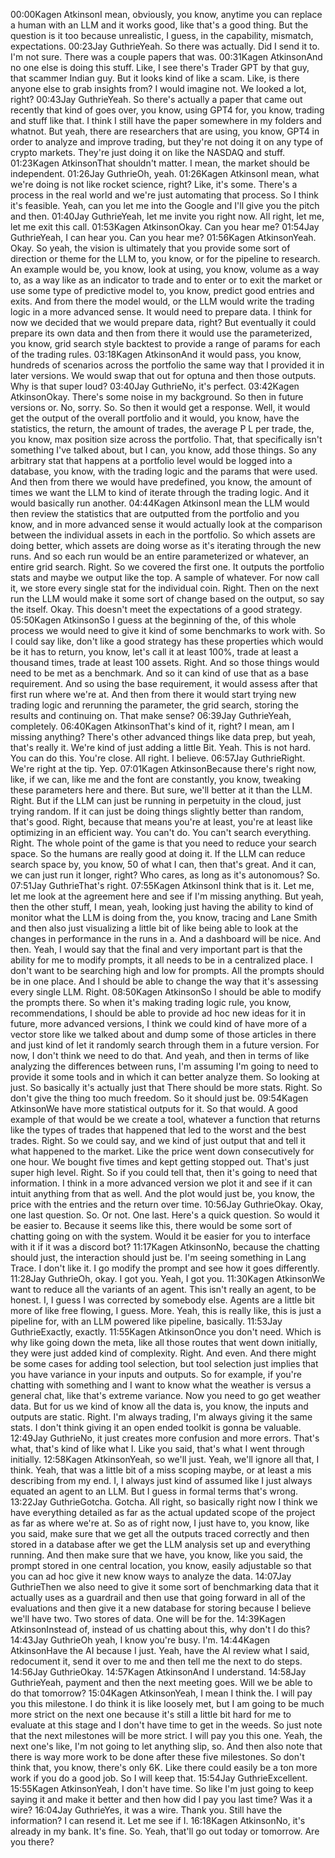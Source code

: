 00:00Kagen AtkinsonI mean, obviously, you know, anytime you can replace a human with an LLM and it works good, like that's a good thing. But the question is it too because unrealistic, I guess, in the capability, mismatch, expectations. 
00:23Jay GuthrieYeah. So there was actually. Did I send it to. I'm not sure. There was a couple papers that was. 
00:31Kagen AtkinsonAnd no one else is doing this stuff. Like, I see there's Trader GPT by that guy, that scammer Indian guy. But it looks kind of like a scam. Like, is there anyone else to grab insights from? I would imagine not. We looked a lot, right? 
00:43Jay GuthrieYeah. So there's actually a paper that came out recently that kind of goes over, you know, using GPT4 for, you know, trading and stuff like that. I think I still have the paper somewhere in my folders and whatnot. But yeah, there are researchers that are using, you know, GPT4 in order to analyze and improve trading, but they're not doing it on any type of crypto markets. They're just doing it on like the NASDAQ and stuff. 
01:23Kagen AtkinsonThat shouldn't matter. I mean, the market should be independent. 
01:26Jay GuthrieOh, yeah. 
01:26Kagen AtkinsonI mean, what we're doing is not like rocket science, right? Like, it's some. There's a process in the real world and we're just automating that process. So I think it's feasible. Yeah, can you let me into the Google and I'll give you the pitch and then. 
01:40Jay GuthrieYeah, let me invite you right now. All right, let me, let me exit this call. 
01:53Kagen AtkinsonOkay. Can you hear me? 
01:54Jay GuthrieYeah, I can hear you. Can you hear me? 
01:56Kagen AtkinsonYeah. Okay. So yeah, the vision is ultimately that you provide some sort of direction or theme for the LLM to, you know, or for the pipeline to research. An example would be, you know, look at using, you know, volume as a way to, as a way like as an indicator to trade and to enter or to exit the market or use some type of predictive model to, you know, predict good entries and exits. And from there the model would, or the LLM would write the trading logic in a more advanced sense. It would need to prepare data. I think for now we decided that we would prepare data, right? But eventually it could prepare its own data and then from there it would use the parameterized, you know, grid search style backtest to provide a range of params for each of the trading rules. 
03:18Kagen AtkinsonAnd it would pass, you know, hundreds of scenarios across the portfolio the same way that I provided it in later versions. We would swap that out for optuna and then those outputs. Why is that super loud? 
03:40Jay GuthrieNo, it's perfect. 
03:42Kagen AtkinsonOkay. There's some noise in my background. So then in future versions or. No, sorry. So. So then it would get a response. Well, it would get the output of the overall portfolio and it would, you know, have the statistics, the return, the amount of trades, the average P L per trade, the, you know, max position size across the portfolio. That, that specifically isn't something I've talked about, but I can, you know, add those things. So any arbitrary stat that happens at a portfolio level would be logged into a database, you know, with the trading logic and the params that were used. And then from there we would have predefined, you know, the amount of times we want the LLM to kind of iterate through the trading logic. And it would basically run another. 
04:44Kagen AtkinsonI mean the LLM would then review the statistics that are outputted from the portfolio and you know, and in more advanced sense it would actually look at the comparison between the individual assets in each in the portfolio. So which assets are doing better, which assets are doing worse as it's iterating through the new runs. And so each run would be an entire parameterized or whatever, an entire grid search. Right. So we covered the first one. It outputs the portfolio stats and maybe we output like the top. A sample of whatever. For now call it, we store every single stat for the individual coin. Right. Then on the next run the LLM would make it some sort of change based on the output, so say the itself. Okay. This doesn't meet the expectations of a good strategy. 
05:50Kagen AtkinsonSo I guess at the beginning of the, of this whole process we would need to give it kind of some benchmarks to work with. So I could say like, don't like a good strategy has these properties which would be it has to return, you know, let's call it at least 100%, trade at least a thousand times, trade at least 100 assets. Right. And so those things would need to be met as a benchmark. And so it can kind of use that as a base requirement. And so using the base requirement, it would assess after that first run where we're at. And then from there it would start trying new trading logic and rerunning the parameter, the grid search, storing the results and continuing on. That make sense? 
06:39Jay GuthrieYeah, completely. 
06:40Kagen AtkinsonThat's kind of it, right? I mean, am I missing anything? There's other advanced things like data prep, but yeah, that's really it. We're kind of just adding a little Bit. Yeah. This is not hard. You can do this. You're close. All right. I believe. 
06:57Jay GuthrieRight. We're right at the tip. Yep. 
07:01Kagen AtkinsonBecause there's right now, like, if we can, like me and the font are constantly, you know, tweaking these parameters here and there. But sure, we'll better at it than the LLM. Right. But if the LLM can just be running in perpetuity in the cloud, just trying random. If it can just be doing things slightly better than random, that's good. Right, because that means you're at least, you're at least like optimizing in an efficient way. You can't do. You can't search everything. Right. The whole point of the game is that you need to reduce your search space. So the humans are really good at doing it. If the LLM can reduce search space by, you know, 50 of what I can, then that's great. And it can, we can just run it longer, right? Who cares, as long as it's autonomous? So. 
07:51Jay GuthrieThat's right. 
07:55Kagen AtkinsonI think that is it. Let me, let me look at the agreement here and see if I'm missing anything. But yeah, then the other stuff, I mean, yeah, looking just having the ability to kind of monitor what the LLM is doing from the, you know, tracing and Lane Smith and then also just visualizing a little bit of like being able to look at the changes in performance in the runs in a. And a dashboard will be nice. And then. Yeah, I would say that the final and very important part is that the ability for me to modify prompts, it all needs to be in a centralized place. I don't want to be searching high and low for prompts. All the prompts should be in one place. And I should be able to change the way that it's assessing every single LLM. Right. 
08:50Kagen AtkinsonSo I should be able to modify the prompts there. So when it's making trading logic rule, you know, recommendations, I should be able to provide ad hoc new ideas for it in future, more advanced versions, I think we could kind of have more of a vector store like we talked about and dump some of those articles in there and just kind of let it randomly search through them in a future version. For now, I don't think we need to do that. And yeah, and then in terms of like analyzing the differences between runs, I'm assuming I'm going to need to provide it some tools and in which it can better analyze them. So looking at just. So basically it's actually just that There should be more stats. Right. So don't give the thing too much freedom. So it should just be. 
09:54Kagen AtkinsonWe have more statistical outputs for it. So that would. A good example of that would be we create a tool, whatever a function that returns like the types of trades that happened that led to the worst and the best trades. Right. So we could say, and we kind of just output that and tell it what happened to the market. Like the price went down consecutively for one hour. We bought five times and kept getting stopped out. That's just super high level. Right. So if you could tell that, then it's going to need that information. I think in a more advanced version we plot it and see if it can intuit anything from that as well. And the plot would just be, you know, the price with the entries and the return over time. 
10:56Jay GuthrieOkay. Okay, one last question. So. Or not. One last. Here's a quick question. So would it be easier to. Because it seems like this, there would be some sort of chatting going on with the system. Would it be easier for you to interface with it if it was a discord bot? 
11:17Kagen AtkinsonNo, because the chatting should just, the interaction should just be. I'm seeing something in Lang Trace. I don't like it. I go modify the prompt and see how it goes differently. 
11:28Jay GuthrieOh, okay. I got you. Yeah, I got you. 
11:30Kagen AtkinsonWe want to reduce all the variants of an agent. This isn't really an agent, to be honest. I, I guess I was corrected by somebody else. Agents are a little bit more of like free flowing, I guess. More. Yeah, this is really like, this is just a pipeline for, with an LLM powered like pipeline, basically. 
11:53Jay GuthrieExactly, exactly. 
11:55Kagen AtkinsonOnce you don't need. Which is why like going down the meta, like all those routes that went down initially, they were just added kind of complexity. Right. And even. And there might be some cases for adding tool selection, but tool selection just implies that you have variance in your inputs and outputs. So for example, if you're chatting with something and I want to know what the weather is versus a general chat, like that's extreme variance. Now you need to go get weather data. But for us we kind of know all the data is, you know, the inputs and outputs are static. Right. I'm always trading, I'm always giving it the same stats. I don't think giving it an open ended toolkit is gonna be valuable. 
12:49Jay GuthrieNo, it just creates more confusion and more errors. That's what, that's kind of like what I. Like you said, that's what I went through initially. 
12:58Kagen AtkinsonYeah, so we'll just. Yeah, we'll ignore all that, I think. Yeah, that was a little bit of a miss scoping maybe, or at least a mis describing from my end. I, I always just kind of assumed like I just always equated an agent to an LLM. But I guess in formal terms that's wrong. 
13:22Jay GuthrieGotcha. Gotcha. All right, so basically right now I think we have everything detailed as far as the actual updated scope of the project as far as where we're at. So as of right now, I just have to, you know, like you said, make sure that we get all the outputs traced correctly and then stored in a database after we get the LLM analysis set up and everything running. And then make sure that we have, you know, like you said, the prompt stored in one central location, you know, easily adjustable so that you can ad hoc give it new know ways to analyze the data. 
14:07Jay GuthrieThen we also need to give it some sort of benchmarking data that it actually uses as a guardrail and then use that going forward in all of the evaluations and then give it a new database for storing because I believe we'll have two. Two stores of data. One will be for the. 
14:39Kagen AtkinsonInstead of, instead of us chatting about this, why don't I do this? 
14:43Jay GuthrieOh yeah, I know you're busy. I'm. 
14:44Kagen AtkinsonHave the AI because I just. Yeah, have the AI review what I said, redocument it, send it over to me and then tell me the next to do steps. 
14:56Jay GuthrieOkay. 
14:57Kagen AtkinsonAnd I understand. 
14:58Jay GuthrieYeah, payment and then the next meeting goes. Will we be able to do that tomorrow? 
15:04Kagen AtkinsonYeah, I mean I think the. I will pay you this milestone. I do think it is like loosely met, but I am going to be much more strict on the next one because it's still a little bit hard for me to evaluate at this stage and I don't have time to get in the weeds. So just note that the next milestones will be more strict. I will pay you this one. Yeah, the next one's like, I'm not going to let anything slip, so. And then also note that there is way more work to be done after these five milestones. So don't think that, you know, there's only 6K. Like there could easily be a ton more work if you do a good job. So I will keep that. 
15:54Jay GuthrieExcellent. 
15:55Kagen AtkinsonYeah, I don't have time. So like I'm just going to keep saying it and make it better and then how did I pay you last time? Was it a wire? 
16:04Jay GuthrieYes, it was a wire. Thank you. Still have the information? I can resend it. Let me see if I. 
16:18Kagen AtkinsonNo, it's already in my bank. It's fine. So. Yeah, that'll go out today or tomorrow. Are you there? 
